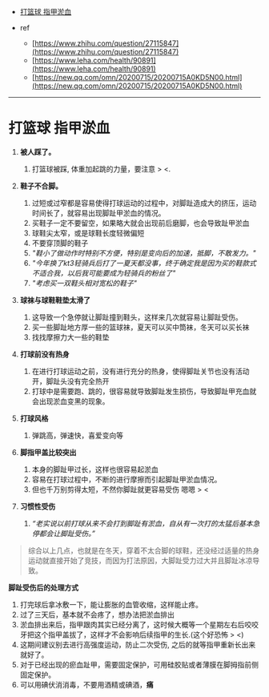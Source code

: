 

- [打篮球 指甲淤血](#打篮球-指甲淤血)

- ref
  - [https://www.zhihu.com/question/27115847](https://www.zhihu.com/question/27115847)
  - [https://www.leha.com/health/90891](https://www.leha.com/health/90891)
  - [https://new.qq.com/omn/20200715/20200715A0KD5N00.html](https://new.qq.com/omn/20200715/20200715A0KD5N00.html)

---


# 打篮球 指甲淤血

1. **被人踩了。**
   1. 打篮球被踩, 体重加起跳的力量，要注意 > <.

2. **鞋子不合脚。**
   1. 过短或过窄都是容易使得打球运动的过程中，对脚趾造成大的挤压，运动时间长了，就容易出现脚趾甲淤血的情况。
   2. 买鞋子一定不要留空，如果略大就会出现前后磨脚，也会导致趾甲淤血
   3. 球鞋尖太窄，或是球鞋长度轻微偏短
   4. 不要穿顶脚的鞋子
   5. *"鞋小了做动作时特别不方便，特别是变向后的加速，抵脚，不敢发力。"*
   6. *"今年换了kt3轻骑兵后打了一夏天都没事，终于确定我是因为买的鞋款式不适合我，以后我可能要成为轻骑兵的粉丝了"*
   7. *"考虑买一双鞋头相对宽松的鞋子"*

3. **球袜与球鞋鞋垫太滑了**
   1. 这导致一个急停就让脚趾撞到鞋头，这样来几次就容易让脚趾受伤。
   2. 买一些脚趾地方厚一些的篮球袜，夏天可以买中筒袜，冬天可以买长袜
   3. 找找摩擦力大一些的鞋垫

4. **打球前没有热身**
   1. 在进行打球运动之前，没有进行充分的热身，使得脚趾关节也没有活动开，脚趾头没有完全热开
   2. 打球中是需要跑、跳的，很容易就导致脚趾发生损伤，导致脚趾甲充血就会出现淤血变黑的现象。

5. **打球风格**
   1. 弹跳高，弹速快，喜爱变向等

6. **脚指甲盖比较突出**
   1. 本身的脚趾甲过长，这样也很容易起淤血
   2. 容易在打球过程中，不断的进行摩擦而引起脚趾甲淤血情况。
   3. 但也千万别剪得太短，不然你脚趾就更容易受伤 嗯嗯 > <

7. **习惯性受伤**
   1. *“老实说以前打球从来不会打到脚趾有淤血，自从有一次打的太猛后基本急停都会让脚趾受伤。”*

> 综合以上几点，也就是在冬天，穿着不太合脚的球鞋，还没经过适量的热身运动就直接开始了竞技，而因为打法原因，大脚趾受力过大并且脚趾冰凉导致。


**脚趾受伤后的处理方式**

1. 打完球后拿冰敷一下，能让膨胀的血管收缩，这样能止疼。
2. 过了三天后，基本就不会疼了，想办法把淤血排出
3. 淤血排出来后，指甲跟肉其实已经分离了，这时候大概等一个星期左右后咬咬牙把这个指甲盖拔了，这样才不会影响后续指甲的生长.(这个好恐怖 > <)
4. 这期间建议别去进行高强度运动，防止二次受伤, 之后的就等指甲重新长出来就好了。
5. 对于已经出现的瘀血趾甲，需要固定保护，可用硅胶贴或者薄膜在脚拇指前侧固定保护。
6. 可以用碘伏消消毒，不要用酒精或碘酒，**痛**
